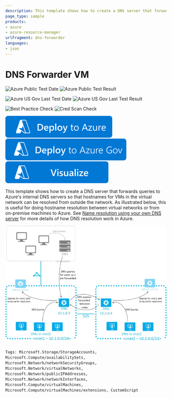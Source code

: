 ```yaml
---
description: This template shows how to create a DNS server that forwards queries to Azure's internal DNS servers.  This is useful for setting up DNS resultion between virtual networks (as described in https&#58;//azure.microsoft.com/documentation/articles/virtual-networks-name-resolution-for-vms-and-role-instances/).
page_type: sample
products:
- azure
- azure-resource-manager
urlFragment: dns-forwarder
languages:
- json
---
```

# DNS Forwarder VM

![Azure Public Test Date](https://azurequickstartsservice.blob.core.windows.net/badges/demos/dns-forwarder/PublicLastTestDate.svg)
![Azure Public Test Result](https://azurequickstartsservice.blob.core.windows.net/badges/demos/dns-forwarder/PublicDeployment.svg)

![Azure US Gov Last Test Date](https://azurequickstartsservice.blob.core.windows.net/badges/demos/dns-forwarder/FairfaxLastTestDate.svg)
![Azure US Gov Last Test Result](https://azurequickstartsservice.blob.core.windows.net/badges/demos/dns-forwarder/FairfaxDeployment.svg)

![Best Practice Check](https://azurequickstartsservice.blob.core.windows.net/badges/demos/dns-forwarder/BestPracticeResult.svg)
![Cred Scan Check](https://azurequickstartsservice.blob.core.windows.net/badges/demos/dns-forwarder/CredScanResult.svg)

[![Deploy To Azure](https://raw.githubusercontent.com/Azure/azure-quickstart-templates/master/1-CONTRIBUTION-GUIDE/images/deploytoazure.svg?sanitize=true)](https://portal.azure.com/#create/Microsoft.Template/uri/https%3A%2F%2Fraw.githubusercontent.com%2FPranjalPatel24%2FDNS-Forwarder%2Fmain%2FmainTemplate.json)
[![Deploy To Azure US Gov](https://raw.githubusercontent.com/Azure/azure-quickstart-templates/master/1-CONTRIBUTION-GUIDE/images/deploytoazuregov.svg?sanitize=true)](https://portal.azure.us/#create/Microsoft.Template/uri/https%3A%2F%2Fraw.githubusercontent.com%2FPranjalPatel24%2Fazure-quickstart-templates%2Fmaster%2Fdemos%2Fdns-forwarder%2Fazuredeploy.json)
[![Visualize](https://raw.githubusercontent.com/Azure/azure-quickstart-templates/master/1-CONTRIBUTION-GUIDE/images/visualizebutton.svg?sanitize=true)](http://armviz.io/#/?load=https%3A%2F%2Fraw.githubusercontent.com%2FAzure%2Fazure-quickstart-templates%2Fmaster%2Fdemos%2Fdns-forwarder%2Fazuredeploy.json)

This template shows how to create a DNS server that forwards queries to Azure's internal DNS servers so that hostnames for VMs in the virtual network can be resolved from outside the network.  As illustrated below, this is useful for doing hostname resolution between virtual networks or from on-premise machines to Azure. See [Name resolution using your own DNS server](https://azure.microsoft.com/documentation/articles/virtual-networks-name-resolution-for-vms-and-role-instances/#name-resolution-using-your-own-dns-server) for more details of how DNS resolution work in Azure.

![Inter-vnet DNS](images/inter-vnet-dns.png)

`Tags: Microsoft.Storage/StorageAccounts, Microsoft.Compute/availabilitySets, Microsoft.Network/networkSecurityGroups, Microsoft.Network/virtualNetworks, Microsoft.Network/publicIPAddresses, Microsoft.Network/networkInterfaces, Microsoft.Compute/virtualMachines, Microsoft.Compute/virtualMachines/extensions, CustomScript`
